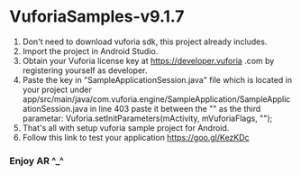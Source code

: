 # VuforiaSamples-v9.1.7
1. Don't need to download vuforia sdk, this project already includes.
2. Import the project in Android Studio.
3. Obtain your Vuforia license key at https://developer.vuforia
.com by registering yourself as developer.
4. Paste the key in "SampleApplicationSession.java" file which is located in your project under
app/src/main/java/com.vuforia.engine/SampleApplication/SampleApplicationSession.java in line 403
paste it between the "" as the third parametar:
Vuforia.setInitParameters(mActivity, mVuforiaFlags, "");
5. That's all with setup vuforia sample project for Android.
6. Follow this link to test your application https://goo.gl/KezKDc
### Enjoy AR ^_^
